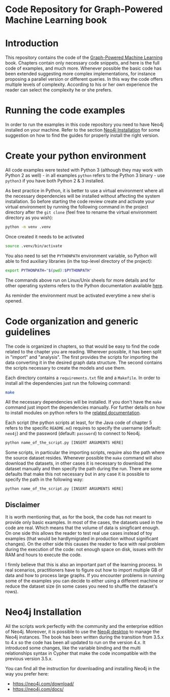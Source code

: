 # Code Repository for Graph-Powered Machine Learning book

# Introduction

This repository contains the code of the [Graph-Powered Machine Learning](https://www.manning.com/books/graph-powered-machine-learning) book. 
Chapters contain only necessary code snippets, and here is the full code of examples, and much more. 
Whenever possible the basic code has been extended suggesting more complex implementations, for instance proposing a parallel version or different queries. 
In this way the code offers multiple levels of complexity. 
According to his or her own experience the reader can select the complexity he or she prefers. 

# Running the code examples

In order to run the examples in this code repository you need to have Neo4j installed on your machine. 
Refer to the section [Neo4j Installation](#neo4j-installation) for some suggestion on how to find the guides for properly install the right version.

# Create your python environment

All code examples were tested with Python 3 (although they may work with Python 2 as well) - in all examples `python` refers to the Python 3 binary - use `python3` if you have both Python 2 & 3 installed. 

As best practice in Python, it is better to use a virtual environment where all the necessary dependencies will be installed
without affecting the system installation. So before starting the code review create and activate your virtual environment 
by running the following command in the project directory after the `git clone` (feel free to rename the virtual environment directory as you wish): 

```sh
python -m venv .venv
```

Once created it needs to be activated

```sh
source .venv/bin/activate
```

You also need to set the `PYTHONPATH` environment variable, so Python will able to find auxiliary libraries (in the top-level directory of the project):

```sh
export PYTHONPATH="$(pwd):$PYTHONPATH"
```

The commands above run on Linux/Unix sheels for more details and for other operating systems refers to the Python documentation available [here](https://docs.python.org/3/library/venv.html).
 
As reminder the environment must be activated everytime a new shel is opened. 

# Code organization and generic guidelines

The code is organized in chapters, so that would be easy to find the code related to the chapter you are reading. 
Wherever possible, it has been split in "import" and "analysis". The first provides the scripts for importing the data converting it in the desired graph data structure.
The second contains the scripts necessary to create the models and use them. 

Each directory contains a `requirements.txt` file and a `Makefile`. In order to install all the dependencies just run the following command:

```sh
make
```

All the necessary dependencies will be installed. If you don't have the `make` command just import the dependencies manually. 
For further details on how to install modules on python refers to the [related documentation](https://docs.python.org/3/installing/index.html).

Each script (the python scripts at least, for the Java code of chapter 5 refers to the specific `README.md`)
requires to specify the username (default: `neo4j`) and the password (default: `password`) to connect to Neo4j.

```sh
python name_of_the_script.py [INSERT ARGUMENTS HERE]
```

Some scripts, in particular the importing scripts, require also the path where the source dataset resides. 
Whenever possible the `make` command will also download the datasets, in other cases it is necessary to download the dataset manually and then specify the path during the run. 
There are some defaults that make this not necessary but in any case it is possible to specify the path in the following way:

```sh
python name_of_the_script.py [INSERT ARGUMENTS HERE]
```


## Disclaimer

It is worth mentioning that, as for the book, the code has not meant to provide only basic examples.
In most of the cases, the datasets used in the code are real. Which means that the volume of data is sinigficant enough. 
On one side this allows the reader to test real use cases instead of toy examples (that would be hardlymigrated in production without significant changes).
On the other side this causes the reader to face with real problem during the execution of the code: not enough space on disk, 
issues with thr RAM and hours to execute the code.

I firmly believe that this is also an important part of the learning process. 
In real scenarios, practitioners have to figure out how to import multiple GB of data and how to process large graphs. 
If you encounter problems in running some of the examples you can decide to either using a different machine or reduce the dataset size (in some cases you need to shuffle the dataset's rows). 


# Neo4j Installation

All the scripts work perfectly with the community and the enterprise edition of Neo4j. 
Moreover, it is possible to use the [Neo4j desktop](https://neo4j.com/download/) to manage the Neo4j instances. 
The book has been written during the transition from 3.5.x to 4.x so the code has been all updated to run on the version 4.x.
It introduced some changes, like the variable binding and the multi relationships syntax in Cypher that make the code incompatible with the previous version 3.5.x. 

You can find all the instruction for downloading and installing Neo4j in the way you prefer here:
* https://neo4j.com/download/
* https://neo4j.com/docs/

